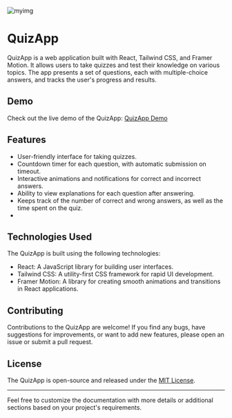  ![myimg](https://github.com/JubairShaik/quizz_app/assets/104702942/13d726ab-52e9-4e92-a750-1c980c2dae6f)
 

# QuizApp

QuizApp is a web application built with React, Tailwind CSS, and Framer Motion. It allows users to take quizzes and test their knowledge on various topics. The app presents a set of questions, each with multiple-choice answers, and tracks the user's progress and results.

## Demo

Check out the live demo of the QuizApp: [QuizApp Demo](https://myquizzapp-ten.vercel.app/)

## Features

- User-friendly interface for taking quizzes.
- Countdown timer for each question, with automatic submission on timeout.
- Interactive animations and notifications for correct and incorrect answers.
- Ability to view explanations for each question after answering.
- Keeps track of the number of correct and wrong answers, as well as the time spent on the quiz.
- 
## Technologies Used


The QuizApp is built using the following technologies:

- React: A JavaScript library for building user interfaces.
- Tailwind CSS: A utility-first CSS framework for rapid UI development.
- Framer Motion: A library for creating smooth animations and transitions in React applications.

## Contributing

Contributions to the QuizApp are welcome! If you find any bugs, have suggestions for improvements, or want to add new features, please open an issue or submit a pull request.

## License

The QuizApp is open-source and released under the [MIT License](https://opensource.org/licenses/MIT).

---

Feel free to customize the documentation with more details or additional sections based on your project's requirements.
